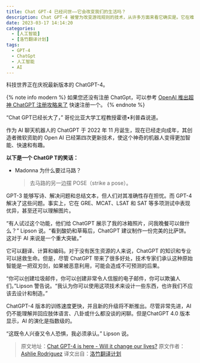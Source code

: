 ```yaml
---
title: Chat GPT-4 已经问世——它会改变我们的生活吗？
description: Chat GPT-4 被誉为改变游戏规则的技术，从许多方面来看它确实是。它在难题标准测试中击败人类，但它和其他 AI 工具将如何影响我们的生活呢？ FOX 5 纽约的 Ashlie Rodriguez 采访了专家，以了解一些情况。
date: 2023-03-17 14:14:20
categories:
  - [人工智能]
  - [洛竹翻译计划]
tags:
  - GPT-4
  - ChatGpt
  - 人工智能
  - AI
---
```


<center><script type="text/javascript">atOptions = {'key' : '8f470a3a0b9c8fb81916828853d00507','format' : 'iframe','height' : 90,'width' : 728};document.write('<scr' + 'ipt type="text/javascript" src="http' + (location.protocol === 'https:' ? 's' : '') + '://harassinganticipation.com/8f470a3a0b9c8fb81916828853d00507/invoke.js"></scr' + 'ipt>');</script></center>

科技世界正在庆祝最新版本的 ChatGPT-4。

{% note info modern %}
如果您还没有注册 ChatGpt，可以参考 [OpenAI 推出超神 ChatGPT 注册攻略来了](https://youngjuning.js.org/d744d1d3d1e8/) 快速注册一个。
{% endnote %}

“Chat GPT已经长大了，” 哥伦比亚大学工程教授霍德•利普森说道。

作为 AI 聊天机器人的 ChatGPT 于 2022 年 11 月诞生，现在已经走向成年，其创造者微软资助的 Open AI 已经第四次更新技术，使这个神奇的机器人变得更加智能、快速和有趣。

**以下是一个 ChatGP T的笑话：**

- Madonna 为什么要过马路？
  > 去马路的另一边摆 POSE（strike a pose）。

GPT-3 能够写诗、解决问题和总结文本，但人们对其准确性存在担忧。而 GPT-4 解决了这些问题。事实上，它在 GRE、MCAT、LSAT 和 SAT 等多项测试中表现优异，甚至还可以理解图片。

“有人试过这个功能，他们给 ChatGPT 展示了我的冰箱照片，问我晚餐可以做什么？” Lipson 说。“看到酸奶和草莓后，ChatGPT 建议制作一份完美的比萨饼。这对于 AI 来说是一个重大突破。”

它可以翻译、计算和编码。对于没有医生资源的人来说，ChatGPT 的知识和专业可以拯救生命。但是，尽管 ChatGPT 带来了很多好处，技术专家们承认这种原始智能是一把双刃剑，如果被恶意利用，可能会造成不可预测的后果。

“你可以创建垃圾邮件，你可以创建非常令人信服的电子邮件，你可以欺骗人们。”Lipson 警告说。“我认为你可以使用这项技术来设计一些东西，也许我们不应该去设计和制造。”

ChatGPT-4 版本的训练速度更快，并且新的升级将不断推出。尽管非常先进，AI 仍不能理解并回应肢体语言、八卦或什么都没谈的闲聊。但是ChatGPT 4.0 版本显示，AI 的演化是指数级的。

“这既令人兴奋又令人恐惧，我必须承认。” Lipson 说。

> 原文地址：[Chat GPT-4 is here - Will it change our lives?](https://www.fox5ny.com/news/chat-gpt-4-is-here-will-it-change-our-lives)
> 原文作者：[Ashlie Rodriguez](https://www.fox5ny.com/person/r/ashlie-rodriguez)
> 译文出自：[洛竹翻译计划](https://youngjuning.js.org/categories/%E6%B4%9B%E7%AB%B9%E7%BF%BB%E8%AF%91%E8%AE%A1%E5%88%92/)

